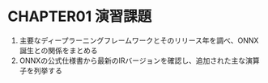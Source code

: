 # CHAPTER01 演習課題

1. 主要なディープラーニングフレームワークとそのリリース年を調べ、ONNX誕生との関係をまとめる
2. ONNXの公式仕様書から最新のIRバージョンを確認し、追加された主な演算子を列挙する
